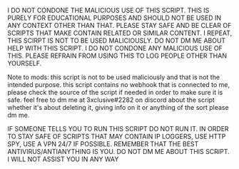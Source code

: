  I DO NOT CONDONE THE MALICIOUS USE OF THIS SCRIPT. THIS IS PURELY FOR EDUCATIONAL PURPOSES AND SHOULD NOT BE USED IN ANY CONTEXT OTHER THAN THAT. PLEASE STAY SAFE AND BE CLEAR OF SCRIPTS THAT MAKE CONTAIN RELATED OR SIMILAR CONTENT.
 I REPEAT, THIS SCIRPT IS NOT TO BE USED MALICIOUSLY. DO NOT DM ME ABOUT HELP WITH THIS SCRIPT. I DO NOT CONDONE ANY MALICIOUS USE OF THIS. PLEASE REFRAIN FROM USING THIS TO LOG PEOPLE OTHER THAN YOURSELF.
 
Note to mods: this script is not to be used maliciously and that is not the intended purpose. this script contains no webhook that is connected to me, please check the source of the script if needed in order to make sure it is safe. feel free to dm me at 3xclusive#2282 on discord about the script whether it's about deleting it, giving info on it or anything of the sort please dm me. 

 IF SOMEONE TELLS YOU TO RUN THIS SCRIPT DO NOT RUN IT. IN ORDER TO STAY SAFE OF SCRIPTS THAT MAY CONTAIN IP LOGGERS, USE HTTP SPY, USE A VPN 24/7 IF POSSIBLE. REMEMBER THAT THE BEST ANTIVIRUS/ANTIANYTHING IS YOU.
 DO NOT DM ME ABOUT THIS SCRIPT. I WILL NOT ASSIST YOU IN ANY WAY
